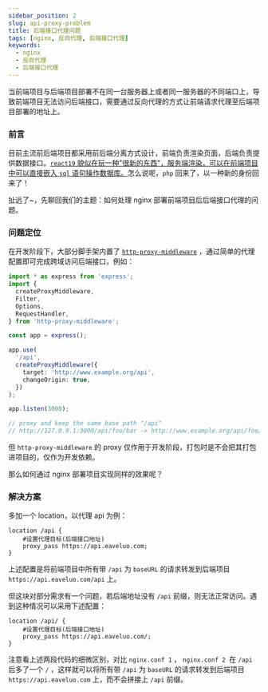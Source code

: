 ```yaml
---
sidebar_position: 2
slug: api-proxy-problem
title: 后端接口代理问题
tags: [nginx, 反向代理, 后端接口代理]
keywords:
  - nginx
  - 反向代理
  - 后端接口代理
---
```


当前端项目与后端项目部署不在同一台服务器上或者同一服务器的不同端口上，导致前端项目无法访问后端接口，需要通过反向代理的方式让前端请求代理至后端项目部署的地址上。

### 前言

目前主流前后端项目都采用前后端分离方式设计，前端负责渲染页面，后端负责提供数据接口。[`react19` 貌似在玩一种"很新的东西"，服务端渲染，可以在前端项目中可以直接嵌入 `sql` 语句操作数据库。](https://react.dev/reference/rsc/server-components)怎么说呢，`php` 回来了，以一种新的身份回来了！

扯远了~，先聊回我们的主题：如何处理 nginx 部署前端项目后后端接口代理的问题。

### 问题定位

在开发阶段下，大部分脚手架内置了 [`http-proxy-middleware`](https://www.npmjs.com/package/http-proxy-middleware) ，通过简单的代理配置即可完成跨域访问后端接口，例如：

```typescript title="http-proxy-middleware官方示例"
import * as express from 'express';
import {
  createProxyMiddleware,
  Filter,
  Options,
  RequestHandler,
} from 'http-proxy-middleware';

const app = express();

app.use(
  '/api',
  createProxyMiddleware({
    target: 'http://www.example.org/api',
    changeOrigin: true,
  })
);

app.listen(3000);

// proxy and keep the same base path "/api"
// http://127.0.0.1:3000/api/foo/bar -> http://www.example.org/api/foo/bar
```

但 `http-proxy-middleware` 的 proxy 仅作用于开发阶段，打包时是不会把其打包进项目的，仅作为开发依赖。

那么如何通过 nginx 部署项目实现同样的效果呢？

### 解决方案

多加一个 location，以代理 api 为例：

```vim title="nginx.conf 1"
location /api {
    #设置代理目标(后端接口地址)
    proxy_pass https://api.eaveluo.com;
}
```

上述配置是将前端项目中所有带 `/api` 为 `baseURL` 的请求转发到后端项目 `https://api.eaveluo.com/api` 上。

但这块对部分需求有一个问题，若后端地址没有 `/api` 前缀，则无法正常访问。遇到这种情况可以采用下述配置：

```vim title="nginx.conf 2"
location /api/ {
    #设置代理目标(后端接口地址)
    proxy_pass https://api.eaveluo.com/;
}
```

注意看上述两段代码的细微区别，对比 `nginx.conf 1` ， `nginx.conf 2 `在 `/api` 后多了一个 `/` ，这样就可以将所有带 `/api` 为 `baseURL` 的请求转发到后端项目 `https://api.eaveluo.com` 上，而不会拼接上 `/api` 前缀。

